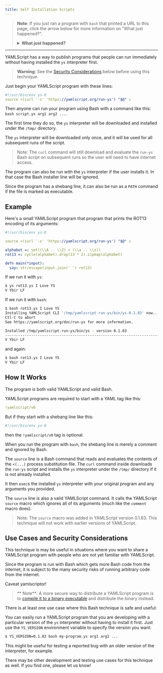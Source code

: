 ```yaml
---
title: Self Installation Scripts
---
```


<blockquote>

**Note**: If you just ran a program with `bash` that printed a URL
to this page, click the arrow below for more information on "What just
happened?".

<details><summary><strong>What just happened?</strong></summary>

If you are reading this you probably just ran a YAMLScript program with `bash`.
The first time you do that, the program installed the `ys` interpreter under the
`/tmp/` directory for you and then ran the program with it.
Subsequent runs of the program will use that installed `ys` interpreter.

You may continue to run the program this way, but there will be a slight delay
at the start each time while the `run-ys` auto-installer script is downloaded.

It is very easy to install the `ys` interpreter permanently on your system so
that you can run the program with `ys` instead of `bash`.

```bash
$ curl -s https://yamlscript.org/install-ys | bash
```

See the [YAMLScript Installation](/doc/install) page for more information.
</details>
</blockquote>

----

YAMLScript has a way to publish programs that people can run immediately without
having installed the `ys` interpreter first.

> **Warning**: See the [Security Considerations](
  #use-cases-and-security-considerations) below before using this technique.

Just begin your YAMLScript program with these lines:

```yaml
#!/usr/bin/env ys-0
source <(curl '-s' 'https://yamlscript.org/run-ys') "$@" :
```

Then anyone can run your program using Bash with a command like this:
`bash script.ys arg1 arg2 ...`.

The first time they do so, the `ys` interpreter will be downloaded and installed
under the `/tmp/` directory.

The `ys` interpreter will be downloaded only once, and it will be used for all
subsequent runs of the script.

> Note: The `curl` command will still download and evaluate the `run-ys` Bash
script on subsequent runs so the user will need to have internet access.

The program can also be run with the `ys` interpreter if the user installs it.
In that case the Bash installer line will be ignored.

Since the program has a shebang line, it can also be run as a `PATH` command
if the file is marked as executable.


## Example

Here's a small YAMLScript program that program that prints the ROT13 encoding of
its arguments:

```yaml
#!/usr/bin/env ys-0

source <(curl '-s' 'https://yamlscript.org/run-ys') "$@" :

alphabet =: set((\\A .. \\Z) + (\\a .. \\z))
rot13 =: cycle(alphabet).drop(13 * 2).zipmap(alphabet)

defn main(*input):
  say: str/escape(input.join(' ') rot13)
```

If we run it with `ys`:

```bash
$ ys rot13.ys I Love YS
V Ybir LF
```

If we run it with `bash`:

```bash
$ bash rot13.ys I Love YS
Installing YAMLScript CLI '/tmp/yamlscript-run-ys/bin/ys-0.1.83' now...
Ctl-C to abort
See https://yamlscript.org/doc/run-ys for more information.

Installed /tmp/yamlscript-run-ys/bin/ys - version 0.1.83
--------------------------------------------------------------------------------
V Ybir LF
```

and again:

```bash
$ bash rot13.ys I Love YS
V Ybir LF
```


## How It Works

The program is both valid YAMLScript and valid Bash.

YAMLScript programs are required to start with a YAML tag like this:

```yaml
!yamlscript/v0
```

But if they start with a shebang line like this:

```yaml
#!/usr/bin/env ys-0
```

then the `!yamlscript/v0` tag is optional.

When you run the program with `bash`, the shebang line is merely a comment and
ignored by Bash.

The `source` line is a Bash command that reads and evaluates the contents of the
`<(...)` process substitution file.
The `curl` command inside downloads the `run-ys` script and installs the `ys`
interpreter under the `/tmp/` directory if it is not already installed.

It then `exec`s the installed `ys` interpreter with your original program and
any arguments you provided.

The `source` line is also a valid YAMLScript command.
It calls the YAMLScript `source` macro which ignores all of its arguments (much
like the `comment` macro does).

> Note: The `source` macro was added in YAMLScript version 0.1.83.
This technique will not work with earlier versions of YAMLScript.


## Use Cases and Security Considerations

This technique is may be useful in situations where you want to share a
YAMLScript program with people who are not yet familiar with YAMLScript.

Since the program is run with Bash which gets more Bash code from the internet,
it is subject to the many security risks of running arbitrary code from the
internet.

Caveat yamlscriptor!

> ** Note**: A more secure way to distribute a YAMLScript program is to
[compile it to a binary executable](/doc/binary) and distribute the binary
instead.

There is at least one use case where this Bash technique is safe and useful:

You can easily run a YAMLScript program that you are developing with a
particular version of the `ys` interpreter without having to install it first.
Just use the `YS_VERSION` environment variable to specify the version you want:

```bash
$ YS_VERSION=0.1.83 bash my-program.ys arg1 arg2 ...
```

This might be useful for testing a reported bug with an older version of the
interpreter, for example.

There may be other development and testing use cases for this technique as well.
If you find one, please let us know!
